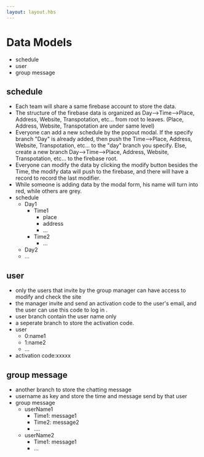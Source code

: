 ```yaml
---
layout: layout.hbs
---
```


# Data Models

* schedule
* user
* group message

## schedule

* Each team will share a same firebase account to store the data.
* The structure of the firebase data is organized as Day-->Time-->Place, Address, Website, Transpotation, etc... from root to leaves. (Place, Address, Website, Transpotation are under same level)
* Everyone can add a new schedule by the popout modal. If the specify branch "Day" is already added, then push the Time-->Place, Address, Website, Transpotation, etc... to the "day" branch you specify. Else, create a new branch Day-->Time-->Place, Address, Website, Transpotation, etc... to the firebase root.
* Everyone can modify the data by clicking the modify button besides the Time, the modify data will push to the firebase, and there will have a record to record the last modifier.
* While someone is adding data by the modal form, his name will turn into red, while others are grey. 
* schedule
  * Day1
    * Time1
      * place 
      * address
      * ...
    * Time2
      * ...
  * Day2
  * ...

## user 

* only the users that invite by the group manager can have access to modify and check the site
* the manager invite and send an activation code to the user's email, and the user can use this code to log in .
* user branch contain the user name only
* a seperate branch to store the activation code.
* user
  * 0:name1
  * 1:name2
  * ...
* activation code:xxxxx

## group message

* another branch to store the chatting message
* username as key and store the time and message send by that user
* group message
  * userName1
    * Time1: message1
    * Time2: message2
    * ....
  * userName2
  	* Time1: message1
  	* ...